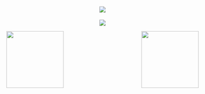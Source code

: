 <h1 align="center">
  <img src="https://capsule-render.vercel.app/api?type=speech&height=300&color=cc3333&text=SrStokovich&section=header">
</h1>
<p align="center">
<img src="https://readme-typing-svg.herokuapp.com?font=Fira+Code&pause=1000&color=CC3333&width=435&lines=Cloud+Engine+%7C+">
</p>
<img src="https://cdn.pixabay.com/animation/2023/05/18/14/00/14-00-46-314_512.gif" align="right" height="150">
<img src="https://cdn.pixabay.com/animation/2023/05/18/14/00/14-00-46-314_512.gif" align="left" height="150">
